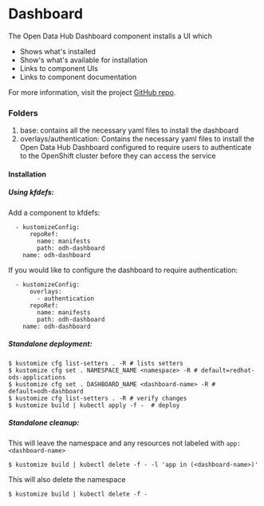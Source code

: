 # Dashboard

The Open Data Hub Dashboard component installs a UI which 

- Shows what's installed
- Show's what's available for installation
- Links to component UIs
- Links to component documentation

For more information, visit the project [GitHub repo](https://github.com/opendatahub-io/odh-dashboard).

### Folders
1. base: contains all the necessary yaml files to install the dashboard
2. overlays/authentication: Contains the necessary yaml files to install the
   Open Data Hub Dashboard configured to require users to authenticate to the
   OpenShift cluster before they can access the service

#### Installation

##### Using kfdefs:

Add a component to kfdefs:

```
  - kustomizeConfig:
      repoRef:
        name: manifests
        path: odh-dashboard
    name: odh-dashboard
```
If you would like to configure the dashboard to require authentication:
```
  - kustomizeConfig:
      overlays:
        - authentication
      repoRef:
        name: manifests
        path: odh-dashboard
    name: odh-dashboard
```

##### Standalone deployment:

```
$ kustomize cfg list-setters . -R # lists setters
$ kustomize cfg set . NAMESPACE_NAME <namespace> -R # default=redhat-ods-applications
$ kustomize cfg set . DASHBOARD_NAME <dashboard-name> -R # default=odh-dashboard
$ kustomize cfg list-setters . -R # verify changes
$ kustomize build | kubectl apply -f -  # deploy
```

##### Standalone cleanup:

This will leave the namespace and any resources not labeled with `app: <dashboard-name>`

```
$ kustomize build | kubectl delete -f - -l 'app in (<dashboard-name>)'
```

This will also delete the namespace

```
$ kustomize build | kubectl delete -f - 
```
